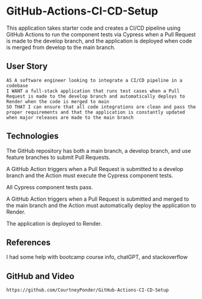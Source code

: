# GitHub-Actions-CI-CD-Setup

This application takes starter code and creates a CI/CD pipeline using GitHub Actions to run the component tests via Cypress when a Pull Request is made to the develop branch, and the application is deployed when code is merged from develop to the main branch.

## User Story

```
AS A software engineer looking to integrate a CI/CD pipeline in a codebase
I WANT a full-stack application that runs test cases when a Pull Request is made to the develop branch and automatically deploys to Render when the code is merged to main
SO THAT I can ensure that all code integrations are clean and pass the proper requirements and that the application is constantly updated when major releases are made to the main branch
```

## Technologies

The GitHub repository has both a main branch, a develop branch, and use feature branches to submit Pull Requests.

A GitHub Action triggers when a Pull Request is submitted to a develop branch and the Action must execute the Cypress component tests.

All Cypress component tests pass.

A GitHub Action triggers when a Pull Request is submitted and merged to the main branch and the Action must automatically deploy the application to Render.

The application is deployed to Render.

## References

I had some help with bootcamp course info, chatGPT, and stackoverflow

## GitHub and Video

```
https://github.com/CourtneyPonder/GitHub-Actions-CI-CD-Setup
```

